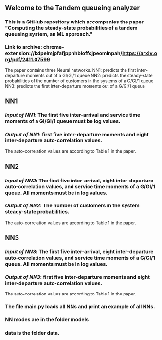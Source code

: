## Welcome to the Tandem queueing analyzer

### This is a GitHub repository which accompanies the paper "Computing the steady-state probabilities of a tandem queueing system, an ML approach."
### Link to archive: chrome-extension://kdpelmjpfafjppnhbloffcjpeomlnpah/https://arxiv.org/pdf/2411.07599

The paper contains three Neural networks. 
NN1: predicts the first inter-departure moments out of a GI/GI/1 queue
NN2: predicts the steady-state probabilities of the number of customers in the systems of a G/GI/1 queue
NN3: predicts the first inter-departure moments out of a G/GI/1 queue

## NN1
### *Input of NN1*: The first five inter-arrival and service time moments of a GI/GI/1 queue must be log values.
### *Output of NN1*: first five inter-departure moments and eight inter-departure auto-correlation values.
The auto-correlation values are according to Table 1 in the paper.


## NN2
### *Input of NN2*: The first five inter-arrival, eight inter-departure auto-correlation values, and service time moments of a G/GI/1 queue. All moments must be in log values. 
### *Output of NN2*: The number of customers in the system steady-state probabilities. 
The auto-correlation values are according to Table 1 in the paper.

## NN3
### *Input of NN3*:  The first five inter-arrival, eight inter-departure auto-correlation values, and service time moments of a G/GI/1 queue. All moments must be in log values. 
### *Output of NN3*: first five inter-departure moments and eight inter-departure auto-correlation values.
The auto-correlation values are according to Table 1 in the paper.

### The file main.py loads all NNs and print an example of all NNs.
### NN modes are in the folder models
### data is the folder data.

